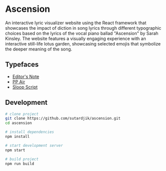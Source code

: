 # Ascension

An interactive lyric visualizer website using the React framework that showcases the impact of diction in song lyrics through different typographic choices based on the lyrics of the vocal piano ballad "Ascension" by Sarah Kinsley. The website features a visually engaging experience with an interactive still-life lotus garden, showcasing selected emojis that symbolize the deeper meaning of the song.

## Typefaces

- [Editor's Note](https://jenwagner.co/products/editors-note-family-a-16-font-editorial-serif-family/)
- [PP Air](https://pangrampangram.com/products/air)
- [Sloop Script](https://fonts.adobe.com/fonts/sloop-script)

## Development

```bash
# clone project
git clone https://github.com/sutardjik/ascension.git
cd ascension

# install dependencies
npm install

# start development server
npm start

# build project
npm run build
```
